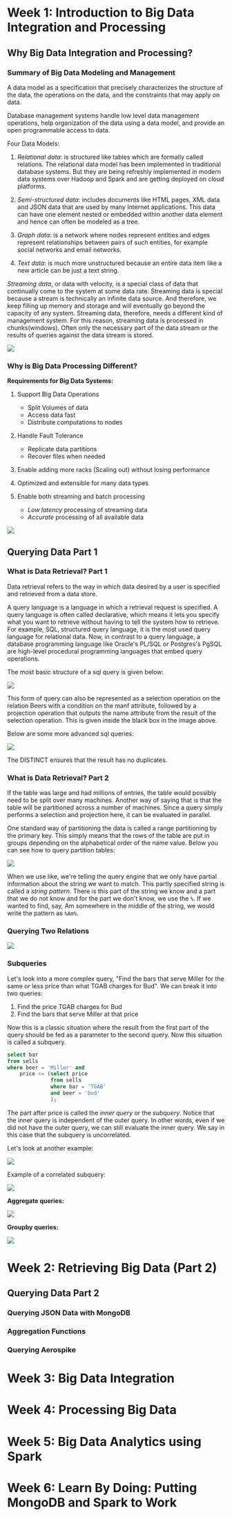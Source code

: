 <h1>Week 1: Introduction to Big Data Integration and Processing</h1>



<h2>Why Big Data Integration and Processing?</h2>


<h3>Summary of Big Data Modeling and Management</h3>

A data model as a specification that precisely characterizes the structure of the data, the operations on the data, and the constraints that may apply on data.

Database management systems handle low level data management operations, help organization of the data using a data model, and provide an open programmable access to data.

Four Data Models:
1. _Relational data_: is structured like tables which are formally called relations. The relational data model has been implemented in traditional database systems. But they are being refreshly implemented in modern data systems over Hadoop and Spark and are getting deployed on cloud platforms.

2. _Semi-structured data_: includes documents like HTML pages, XML data and JSON data that are used by many Internet applications. This data can have one element nested or embedded within another data element and hence can often be modeled as a tree.

3. _Graph data_: is a network where nodes represent entities and edges represent relationships between pairs of such entities, for example social networks and email networks.

4. _Text data_: is much more unstructured because an entire data item like a new article can be just a text string.

_Streaming data_, or data with velocity, is a special class of data that continually come to the system at some data rate. Streaming data is special because a stream is technically an infinite data source. And therefore, we keep filling up memory and storage and will eventually go beyond the capacity of any system. Streaming data, therefore, needs a different kind of management system. For this reason, streaming data is processed in chunks(windows). Often only the necessary part of the data stream or the results of queries against the data stream is stored.

<img src="../3. Big Data Integration and Processing/images/dbms_bdms.png">

<h3>Why is Big Data Processing Different?</h3>

__Requirements for Big Data Systems:__

1. Support Big Data Operations
    - Split Volumes of data
    - Access data fast
    - Distribute computations to nodes

2. Handle Fault Tolerance
    - Replicate data partitions
    - Recover files when needed

3. Enable adding more racks (Scaling out) without losing performance

4. Optimized and extensible for many data types

5. Enable both streaming and batch processing
    - _Low latency_ processing of streaming data
    - _Accurate_ processing of all available data

<img src="../3. Big Data Integration and Processing/images/3Vs.png">


<h2>Querying Data Part 1</h2>


<h3>What is Data Retrieval? Part 1</h3>

Data retrieval refers to the way in which data desired by a user is specified and retrieved from a data store.

A query language is a language in which a retrieval request is specified. A query language is often called declarative, which means it lets you specify what you want to retrieve without having to tell the system how to retrieve. For example, SQL, structured query language, it is the most used query language for relational data. Now, in contrast to a query language, a database programming language like Oracle's PL/SQL or Postgres's PgSQL are high-level procedural programming languages that embed query operations.

The most basic structure of a sql query is given below:

<img src="../3. Big Data Integration and Processing/images/basic_sql.png">

This form of query can also be represented as a selection operation on the relation Beers with a condition on the manf attribute, followed by a projection operation that outputs the name attribute from the result of the selection operation. This is given inside the black box in the image above.

Below are some more advanced sql queries:

<img src="../3. Big Data Integration and Processing/images/more_sql_examples.png">

The DISTINCT ensures that the result has no duplicates.

<h3>What is Data Retrieval? Part 2</h3>

If the table was large and had millions of entries, the table would possibly need to be split over many machines. Another way of saying that is that the table will be partitioned across a number of machines. Since a query simply performs a selection and projection here, it can be evaluated in parallel.

One standard way of partitioning the data is called a range partitioning by the primary key. This simply means that the rows of the table are put in groups depending on the alphabetical order of the name value. Below you can see how to query partition tables:

<img src="../3. Big Data Integration and Processing/images/queries_in_large.png">

When we use like, we're telling the query engine that we only have partial information about the string we want to match. This partly specified string is called a _string pattern_. There is this part of the string we know and a part that we do not know and for the part we don't know, we use the `%`. If we wanted to find, say, Am somewhere in the middle of the string, we would write the pattern as `%Am%`.

<h3>Querying Two Relations</h3>

<img src="../3. Big Data Integration and Processing/images/query_two_relations.png">

<h3>Subqueries</h3>

Let's look into a more complex query, "Find the bars that serve Miller for the same or less price than what TGAB charges for Bud". We can break it into two queries:
1. Find the price TGAB charges for Bud
2. Find the bars that serve Miller at that price

Now this is a classic situation where the result from the first part of the query should be fed as a parameter to the second query. Now this situation is called a subquery.

```sql
select bar
from sells
where beer = 'Miller' and
    price <= (select price
              from sells
              where bar = 'TGAB'
              and beer = 'bud'
              );
```

The part after price is called the _inner query_ or the _subquery_. Notice that the inner query is independent of the outer query. In other words, even if we did not have the outer query, we can still evaluate the inner query. We say in this case that the subquery is uncorrelated.

Let's look at another example:

<img src="../3. Big Data Integration and Processing/images/subquery_example.png">

Example of a correlated subquery:

<img src="../3. Big Data Integration and Processing/images/correlated_subquery.png">

__Aggregate queries:__

<img src="../3. Big Data Integration and Processing/images/aggregate_queries.png">

__Groupby queries:__

<img src="../3. Big Data Integration and Processing/images/groupby_queries.png">



<h1>Week 2: Retrieving Big Data (Part 2)</h1>



<h2>Querying Data Part 2</h2>


<h3>Querying JSON Data with MongoDB</h3>



<h3>Aggregation Functions</h3>



<h3>Querying Aerospike</h3>




<h1>Week 3: Big Data Integration</h1>










<h1>Week 4: Processing Big Data</h1>









<h1>Week 5: Big Data Analytics using Spark</h1>









<h1>Week 6: Learn By Doing: Putting MongoDB and Spark to Work</h1>
